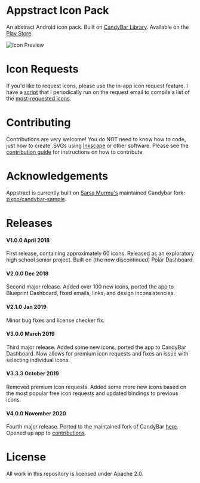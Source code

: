 # Appstract Icon Pack

An abstract Android icon pack. Built on [CandyBar Library](https://github.com/zixpo/candybar-sample). Available on the [Play Store](https://play.google.com/store/apps/details?id=com.melon.appstract).

![Icon Preview](https://github.com/mirrorkeydev/Appstract/blob/master/bothimage.png)

# Icon Requests
If you'd like to request icons, please use the in-app icon request feature. I have a [script](https://github.com/mirrorkeydev/PythonScripts/tree/master/Appstract/requestanalyzer) that I periodically run on the request email to compile a list of the [most-requested icons](https://github.com/mirrorkeydev/Appstract/blob/master/icons/most-requested-icons.txt).

# Contributing
Contributions are very welcome! You do NOT need to know how to code, just how to create .SVGs using [Inkscape](https://inkscape.org/) or other software.
Please see the [contribution guide](https://github.com/mirrorkeydev/Appstract/blob/master/CONTRIBUTING.md) for instructions on how to contribute.

# Acknowledgements
Appstract is currently built on [Sarsa Murmu's](https://github.com/sarsamurmu) maintained Candybar fork: [zixpo/candybar-sample](https://github.com/zixpo/candybar-sample).

# Releases

#### V1.0.0 April 2018
First release, containing approximately 60 icons. Released as an exploratory high school senior project. Built on (the now discontinued) Polar Dashboard.

#### V2.0.0 Dec 2018
Second major release. Added over 100 new icons, ported the app to Blueprint Dashboard, fixed emails, links, and design inconsistencies. 

#### V2.1.0 Jan 2019
Minor bug fixes and license checker fix.

#### V3.0.0 March 2019
Third major release. Added some new icons, ported the app to CandyBar Dashboard. Now allows for premium icon requests and fixes an issue with selecting individual icons.

#### V3.3.3 October 2019
Removed premium icon requests. Added some more new icons based on the most popular free icon requests and updated bindings to previous icons.

#### V4.0.0 November 2020
Fourth major release. Ported to the maintained fork of CandyBar [here](https://github.com/zixpo/candybar-sample). Opened up app to [contributions](https://github.com/mirrorkeydev/Appstract/blob/master/CONTRIBUTING.md).

# License
All work in this repository is licensed under Apache 2.0.